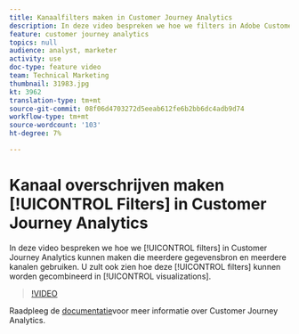 ```yaml
---
title: Kanaalfilters maken in Customer Journey Analytics
description: In deze video bespreken we hoe we filters in Adobe Customer Journey Analytics kunnen maken die meer dan één gegevensbron en meer dan één kanaal gebruiken. U zult ook zien hoe deze filters in visualisaties kunnen worden gecombineerd.
feature: customer journey analytics
topics: null
audience: analyst, marketer
activity: use
doc-type: feature video
team: Technical Marketing
thumbnail: 31983.jpg
kt: 3962
translation-type: tm+mt
source-git-commit: 08f06d4703272d5eeab612fe6b2bb6dc4adb9d74
workflow-type: tm+mt
source-wordcount: '103'
ht-degree: 7%

---
```



# Kanaal overschrijven maken [!UICONTROL Filters] in Customer Journey Analytics

In deze video bespreken we hoe we [!UICONTROL filters] in Customer Journey Analytics kunnen maken die meerdere gegevensbron en meerdere kanalen gebruiken. U zult ook zien hoe deze [!UICONTROL filters] kunnen worden gecombineerd in [!UICONTROL visualizations].

>[!VIDEO](https://video.tv.adobe.com/v/31983/?quality=12)

Raadpleeg de [documentatie](https://docs.adobe.com/content/help/en/analytics-platform/using/cja-landing.html)voor meer informatie over Customer Journey Analytics.
